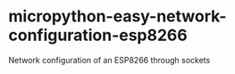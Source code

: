 # micropython-easy-network-configuration-esp8266
Network configuration of an ESP8266 through sockets
